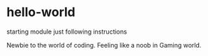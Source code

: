# hello-world
starting module just following instructions

Newbie to the world of coding. Feeling like a noob in Gaming world.

